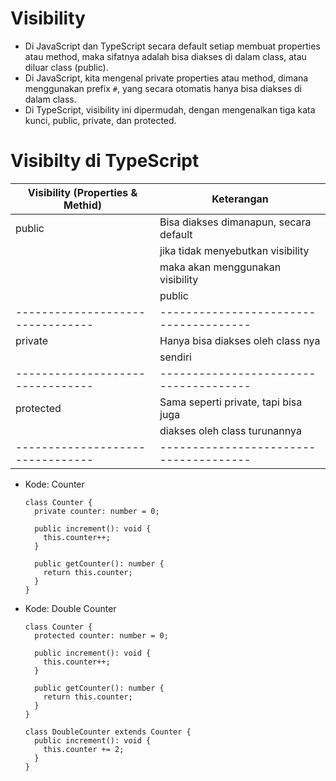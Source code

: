 # Visibility
* Di JavaScript dan TypeScript secara default setiap membuat properties atau method, maka sifatnya adalah bisa diakses di dalam class, atau diluar class (public).
* Di JavaScript, kita mengenal private properties atau method, dimana menggunakan prefix ``` # ```, yang secara otomatis hanya bisa diakses di dalam class.
* Di TypeScript, visibility ini dipermudah, dengan mengenalkan tiga kata kunci, public, private, dan protected.

# Visibilty di TypeScript
| Visibility (Properties & Methid) | Keterangan                             | 
| -------------------------------- | -------------------------------------- |
| public                           | Bisa diakses dimanapun, secara default |
|                                  | jika tidak menyebutkan visibility      |
|                                  | maka akan menggunakan visibility       | 
|                                  | public                                 |
| -------------------------------- | -------------------------------------- |
| private                          | Hanya bisa diakses oleh class nya      | 
|                                  | sendiri                                |
| -------------------------------- | -------------------------------------- |
| protected                        | Sama seperti private, tapi bisa juga   |
|                                  | diakses oleh class turunannya          |
| -------------------------------- | -------------------------------------- |

* Kode: Counter
  ```TSX
  class Counter {
    private counter: number = 0;

    public increment(): void {
      this.counter++;
    }

    public getCounter(): number {
      return this.counter;
    }
  }
  ```
* Kode: Double Counter
  ```TSX
  class Counter {
    protected counter: number = 0;

    public increment(): void {
      this.counter++;
    }

    public getCounter(): number {
      return this.counter;
    }
  }

  class DoubleCounter extends Counter {
    public increment(): void {
      this.counter += 2;
    }
  }
  ```